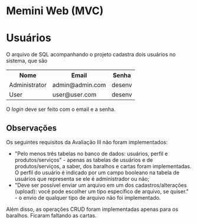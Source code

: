 # Memini Web (MVC)

# Usuários

O arquivo de SQL acompanhando o projeto cadastra dois usuários no sistema, que são

<table>
  <tr>
    <th>Nome</th>
    <th>Email</th>
    <th>Senha</th>
  </tr>
  <tr>
    <td>Administrator</td>
    <td>admin@admin.com</td>
    <td>desenv</td>
  </tr>
  <tr>
    <td>User</td>
    <td>user@user.com</td>
    <td>desenv</td>
  </tr>
</table>

O *login* deve ser feito com o email e a senha.

## Observações

Os seguintes requisitos da Avaliação III não foram implementados:

* "Pelo menos três tabelas no banco de dados: usuários, perfil e produtos/serviços" - apenas as tabelas de usuários e de produtos/serviços, a saber, dos baralhos e cartas foram implementadas. O perfil do usuário é indicado por um campo booleano na tabela de usuários que representa se ele é administrador ou não;
* "Deve ser possível enviar um arquivo em um dos cadastros/alterações (upload): você pode escolher um tipo específico de arquivo, se quiser." - o envio de qualquer tipo de arquivo não foi implementado.

Além disso, as operações CRUD foram implementadas apenas para os baralhos. Ficaram faltando as cartas.
